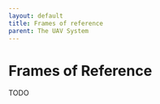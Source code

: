```yaml
---
layout: default
title: Frames of reference
parent: The UAV System
---
```


# Frames of Reference

TODO
